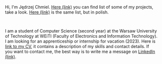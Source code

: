 Hi, I'm Jędrzej Chmiel. [Here (link)](https://12jerek34jeremi.github.io/) you can find list of some of my projects, take a look. [Here (link)](https://12jerek34jeremi.github.io/projects_pl/) is the same list, but in polish.

<br/>

 I am a student of Computer Science (second year) at the Warsaw University of Technology at WEiTI (Faculty of Electronics and Information Technology). I am looking for an apprenticeship or internship for vacation (2023). Here is [link to my CV](https://drive.google.com/file/d/15yf7BUuOwC5cAksuSS0TRkv5WqalND_i/view?usp=share_link), it contains a description of my skills and contact details. If you want to contact me, the best way is to write me a message on [LinkedIn (link)](https://www.linkedin.com/in/j%C4%99drzej-chmiel-481a8423b/).